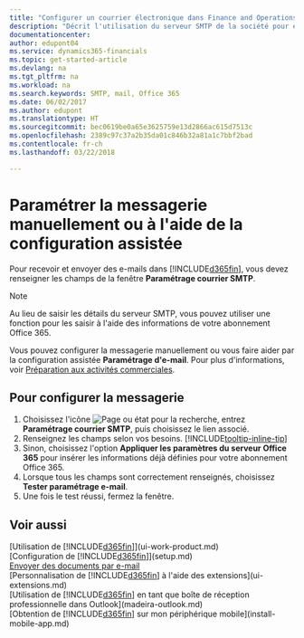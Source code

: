 ```yaml
---
title: "Configurer un courrier électronique dans Finance and Operations, Business edition | Microsoft Docs"
description: "Décrit l'utilisation du serveur SMTP de la société pour envoyer et recevoir des e-mails dans Finance and Operations, Business edition. Décrit également comment utiliser les paramètres du serveur de messagerie créés lors de l'abonnement à Office 365."
documentationcenter: 
author: edupont04
ms.service: dynamics365-financials
ms.topic: get-started-article
ms.devlang: na
ms.tgt_pltfrm: na
ms.workload: na
ms.search.keywords: SMTP, mail, Office 365
ms.date: 06/02/2017
ms.author: edupont
ms.translationtype: HT
ms.sourcegitcommit: bec0619be0a65e3625759e13d2866ac615d7513c
ms.openlocfilehash: 2389c97c37a2b35da01c846b32a81a1c7bbf2bad
ms.contentlocale: fr-ch
ms.lasthandoff: 03/22/2018

---
```

# <a name="set-up-email-manually-or-using-the-assisted-setup"></a>Paramétrer la messagerie manuellement ou à l'aide de la configuration assistée
Pour recevoir et envoyer des e-mails dans [!INCLUDE[d365fin](includes/d365fin_md.md)], vous devez renseigner les champs de la fenêtre **Paramétrage courrier SMTP**.

> [!NOTE]  
>   Au lieu de saisir les détails du serveur SMTP, vous pouvez utiliser une fonction pour les saisir à l'aide des informations de votre abonnement Office 365.

Vous pouvez configurer la messagerie manuellement ou vous faire aider par la configuration assistée **Paramétrage d'e-mail**. Pour plus d'informations, voir [Préparation aux activités commerciales](ui-get-ready-business.md).  

## <a name="to-set-up-email"></a>Pour configurer la messagerie
1. Choisissez l'icône ![Page ou état pour la recherche](media/ui-search/search_small.png "Page ou état pour la recherche"), entrez **Paramétrage courrier SMTP**, puis choisissez le lien associé.
2. Renseignez les champs selon vos besoins. [!INCLUDE[tooltip-inline-tip](includes/tooltip-inline-tip_md.md)]
3. Sinon, choisissez l'option **Appliquer les paramètres du serveur Office 365** pour insérer les informations déjà définies pour votre abonnement Office 365.
4. Lorsque tous les champs sont correctement renseignés, choisissez **Tester paramétrage e-mail**.
5. Une fois le test réussi, fermez la fenêtre.

## <a name="see-also"></a>Voir aussi  
[Utilisation de [!INCLUDE[d365fin](includes/d365fin_md.md)]](ui-work-product.md)  
[Configuration de [!INCLUDE[d365fin](includes/d365fin_md.md)]](setup.md)  
[Envoyer des documents par e-mail](ui-how-send-documents-email.md)  
[Personnalisation de [!INCLUDE[d365fin](includes/d365fin_md.md)] à l'aide des extensions](ui-extensions.md)  
[Utilisation de [!INCLUDE[d365fin](includes/d365fin_md.md)] en tant que boîte de réception professionnelle dans Outlook](madeira-outlook.md)  
[Obtention de [!INCLUDE[d365fin](includes/d365fin_md.md)] sur mon périphérique mobile](install-mobile-app.md)


